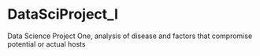 # DataSciProject_I
Data Science Project One, analysis of disease and factors that compromise potential or actual hosts
